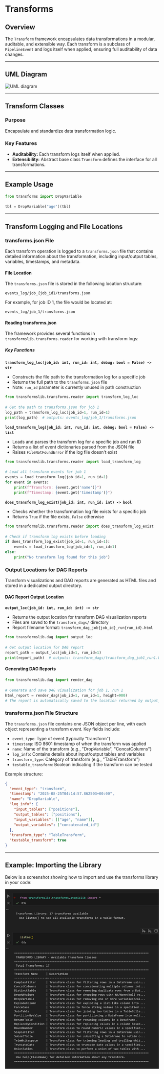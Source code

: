 # Transforms

## Overview

The `Transform` framework encapsulates data transformations in a modular, auditable, and extensible way. Each transform is a subclass of `PipelineEvent` and logs itself when applied, ensuring full auditability of data changes.

---

## UML Diagram

![UML diagram](../diagrams/transforms.png)

---

## Transform Classes

### Purpose
Encapsulate and standardize data transformation logic.

### Key Features
- **Auditability:** Each transform logs itself when applied.
- **Extensibility:** Abstract base class `Transform` defines the interface for all transformations.

---

## Example Usage

```python
from transforms import DropVariable

tbl = DropVariable("age")(tbl)
```

---

## Transform Logging and File Locations

### transforms.json File

Each transform operation is logged to a `transforms.json` file that contains detailed information about the transformation, including input/output tables, variables, timestamps, and metadata.

#### File Location

The `transforms.json` file is stored in the following location structure:
```
events_log/job_{job_id}/transforms.json
```

For example, for job ID 1, the file would be located at:
```
events_log/job_1/transforms.json
```

#### Reading transforms.json

The framework provides several functions in `transformslib.transforms.reader` for working with transform logs:

##### Key Functions

**`transform_log_loc(job_id: int, run_id: int, debug: bool = False) -> str`**
- Constructs the file path to the transformation log for a specific job
- Returns the full path to the `transforms.json` file
- Note: `run_id` parameter is currently unused in path construction

```python
from transformslib.transforms.reader import transform_log_loc

# Get the path to transforms.json for job 1
log_path = transform_log_loc(job_id=1, run_id=1)
print(log_path)  # outputs: events_log/job_1/transforms.json
```

**`load_transform_log(job_id: int, run_id: int, debug: bool = False) -> list`**
- Loads and parses the transform log for a specific job and run ID
- Returns a list of event dictionaries parsed from the JSON file
- Raises `FileNotFoundError` if the log file doesn't exist

```python
from transformslib.transforms.reader import load_transform_log

# Load all transform events for job 1
events = load_transform_log(job_id=1, run_id=1)
for event in events:
    print(f"Transform: {event.get('name')}")
    print(f"Timestamp: {event.get('timestamp')}")
```

**`does_transform_log_exist(job_id: int, run_id: int) -> bool`**
- Checks whether the transformation log file exists for a specific job
- Returns `True` if the file exists, `False` otherwise

```python
from transformslib.transforms.reader import does_transform_log_exist

# Check if transform log exists before loading
if does_transform_log_exist(job_id=1, run_id=1):
    events = load_transform_log(job_id=1, run_id=1)
else:
    print("No transform log found for this job")
```

### Output Locations for DAG Reports

Transform visualizations and DAG reports are generated as HTML files and stored in a dedicated output directory.

#### DAG Report Output Location

**`output_loc(job_id: int, run_id: int) -> str`**
- Returns the output location for transform DAG visualization reports
- Files are saved to the `transform_dags/` directory
- Report filename format: `transform_dag_job{job_id}_run{run_id}.html`

```python
from transformslib.dag import output_loc

# Get output location for DAG report
report_path = output_loc(job_id=1, run_id=1)
print(report_path)  # outputs: transform_dags/transform_dag_job1_run1.html
```

#### Generating DAG Reports

```python
from transformslib.dag import render_dag

# Generate and save DAG visualization for job 1, run 1
html_report = render_dag(job_id=1, run_id=1, height=900)
# The report is automatically saved to the location returned by output_loc()
```

### transforms.json File Structure

The `transforms.json` file contains one JSON object per line, with each object representing a transform event. Key fields include:

- `event_type`: Type of event (typically "transform")
- `timestamp`: ISO 8601 timestamp of when the transform was applied
- `name`: Name of the transform (e.g., "DropVariable", "ConcatColumns")
- `log_info`: Contains details about input/output tables and variables
- `transform_type`: Category of transform (e.g., "TableTransform")
- `testable_transform`: Boolean indicating if the transform can be tested

Example structure:
```json
{
  "event_type": "transform",
  "timestamp": "2025-08-25T04:14:57.862503+00:00",
  "name": "DropVariable",
  "log_info": {
    "input_tables": ["positions"],
    "output_tables": ["positions"],
    "input_variables": [["age", "name"]],
    "output_variables": ["concatenated_id"]
  },
  "transform_type": "TableTransform",
  "testable_transform": true
}
```

---

## Example: Importing the Library

Below is a screenshot showing how to import and use the transforms library in your code:

![Example: Importing the library](https://raw.githubusercontent.com/uaineteine/transforms_framework/refs/heads/master/docs/screenshots/example_importing%20library.PNG)

